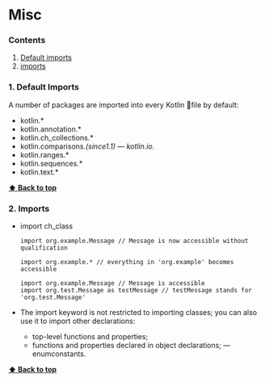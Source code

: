 # Misc

### Contents
1. [Default imports](#1-default-imports)
2. [imports](#2-imports)



### 1. Default Imports
A number of packages are imported into every Kotlin 􏰀file by default:
* kotlin.*
* kotlin.annotation.*
* kotlin.ch_collections.*
* kotlin.comparisons.*(since1.1) — kotlin.io.*
* kotlin.ranges.*
* kotlin.sequences.*
* kotlin.text.*

**[⬆ Back to top](#contents)**


### 2. Imports
* import ch_class
    ```
    import org.example.Message // Message is now accessible without qualification
    
    import org.example.* // everything in 'org.example' becomes accessible
    
    import org.example.Message // Message is accessible
    import org.test.Message as testMessage // testMessage stands for 'org.test.Message'
    ```

* The import keyword is not restricted to importing classes; you can also use it to import other declarations:
    * top-level functions and properties;
    * functions and properties declared in object declarations; — enumconstants.



**[⬆ Back to top](#contents)**
